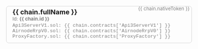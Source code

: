 <!-- Why this file. In order for the flex search to index the chain info they
cannot be inside a Vue component since it is rendered at runtime. The chains.json
file here is read during the Vite build so the data will actually end up inside
/dist/<filename>.
-->

<!-- Remember that any change to the HTML will most likely
require a restart of the dev server-->

<!-- WARNING
DO NOT place line breaks between HTML element like <div>.
They will not render as HTML but rather text. No idea why!
-->

<div class="api3-bc-chains-box" v-for="(chain, index) in chains">
    <a class="api3-bc-chains-name" :href="chain.explorerUrl"
      >{{ chain.fullName }} <ExternalLinkImage />
    </a>
    <div class="api3-bc-chain-token">
      {{ chain.nativeToken }}
    </div>
    <div class="api3-bc-chains-id">
      Id: <b>{{ chain.id }}</b>
    </div>
    <!-- Contracts -->
    <div class="api3-bc-chains-contract-address">
      <div>
      Api3ServerV1.sol: <span>{{ chain.contracts['Api3ServerV1'] }}</span
      ><CopyIcon :text="chain.contracts['Api3ServerV1']" /> 
      </div>
      <div v-if="chain.contracts['AirnodeRrpV0']">
      AirnodeRrpV0.sol: <span>{{ chain.contracts['AirnodeRrpV0'] }}</span
      ><CopyIcon :text="chain.contracts['AirnodeRrpV0']" />
      </div>
      <div>
      ProxyFactory.sol: <span>{{ chain.contracts['ProxyFactory'] }}</span
      ><CopyIcon :text="chain.contracts['ProxyFactory']" /></div>
    </div>
</div>

<script setup lang="ts">
    import chains from '../src/chains.json';
</script>

<style>
.api3-bc-chains-name {
  font-size: large;
  font-weight: bold;
  margin-bottom: 5px;
}
.api3-bc-chain-token {
  float: right;
  margin-top: -7px;
  font-size: small;
  color: gray;
}

.api3-bc-chains-id {
  font-size: small;
  color: gray;
}
.api3-bc-chains-contract-address {
  font-family: courier;
  font-size: small;
  margin-top: 3px;
  color: gray;
}
.api3-bc-chains-box {
  overflow-wrap: anywhere;
  padding-top: 5px;
  padding-left: 16px;
  padding-right: 5px;
  padding-bottom: 10px;
  border: solid lightgrey 1px;
  border-radius: 0.5em;
  margin-bottom: 15px;
  max-width: 620px;
}
</style>
